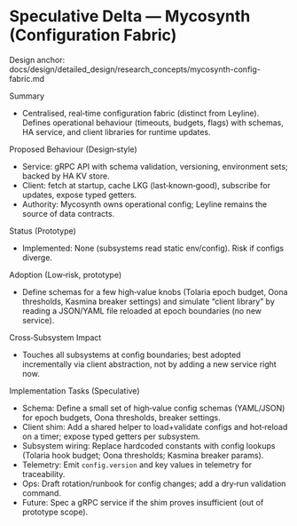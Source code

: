 # Speculative Delta — Mycosynth (Configuration Fabric)

Design anchor: docs/design/detailed_design/research_concepts/mycosynth-config-fabric.md

Summary
- Centralised, real‑time configuration fabric (distinct from Leyline). Defines operational behaviour (timeouts, budgets, flags) with schemas, HA service, and client libraries for runtime updates.

Proposed Behaviour (Design‑style)
- Service: gRPC API with schema validation, versioning, environment sets; backed by HA KV store.
- Client: fetch at startup, cache LKG (last‑known‑good), subscribe for updates, expose typed getters.
- Authority: Mycosynth owns operational config; Leyline remains the source of data contracts.

Status (Prototype)
- Implemented: None (subsystems read static env/config). Risk if configs diverge.

Adoption (Low‑risk, prototype)
- Define schemas for a few high‑value knobs (Tolaria epoch budget, Oona thresholds, Kasmina breaker settings) and simulate “client library” by reading a JSON/YAML file reloaded at epoch boundaries (no new service).

Cross‑Subsystem Impact
- Touches all subsystems at config boundaries; best adopted incrementally via client abstraction, not by adding a new service right now.

Implementation Tasks (Speculative)
- Schema: Define a small set of high‑value config schemas (YAML/JSON) for epoch budgets, Oona thresholds, breaker settings.
- Client shim: Add a shared helper to load+validate configs and hot‑reload on a timer; expose typed getters per subsystem.
- Subsystem wiring: Replace hardcoded constants with config lookups (Tolaria hook budget; Oona thresholds; Kasmina breaker params).
- Telemetry: Emit `config.version` and key values in telemetry for traceability.
- Ops: Draft rotation/runbook for config changes; add a dry‑run validation command.
- Future: Spec a gRPC service if the shim proves insufficient (out of prototype scope).
